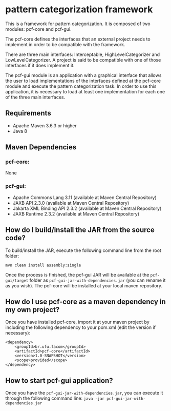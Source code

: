 # pattern categorization framework

This is a framework for pattern categorization.
It is composed of two modules: pcf-core and pcf-gui.

The pcf-core defines the interfaces that an external project needs to implement 
in order to be compatible with the framework.

There are three main interfaces: Interceptable, HighLevelCategorizer and LowLevelCategorizer.
A project is said to be compatible with one of those interfaces if it does implement it.

The pcf-gui module is an application with a graphical interface that allows the user to load 
implementations of the interfaces defined at the pcf-core module and execute the pattern categorization task. 
In order to use this application, it is necessary 
to load at least one implementation for each one of the three main interfaces.

## Requirements

* Apache Maven 3.6.3 or higher
* Java 8

## Maven Dependencies

### pcf-core:
None

### pcf-gui:
* Apache Commons Lang 3.11 (available at Maven Central Repository)
* JAXB API 2.3.0 (available at Maven Central Repository)
* Jakarta XML Binding API 2.3.2 (available at Maven Central Repository)
* JAXB Runtime 2.3.2 (available at Maven Central Repository)

## How do I build/install the JAR from the source code?

To build/install the JAR, execute the following command line from the root folder:

```mvn clean install assembly:single```

Once the process is finished, the pcf-gui JAR will be available at the ```pcf-gui/target``` folder as 
```pcf-gui-jar-with-dependencies.jar``` (you can rename it as you wish). 
The pcf-core will be installed at your local maven repository.

## How do I use pcf-core as a maven dependency in my own project?

Once you have installed pcf-core, import it at your maven project by including the following dependency 
to your pom.xml (edit the version if necessary):

```
<dependency>
    <groupId>br.ufu.facom</groupId>
    <artifactId>pcf-core</artifactId>
    <version>1.0-SNAPSHOT</version>
    <scope>provided</scope>
</dependency>
```

## How to start pcf-gui application?

Once you have the ```pcf-gui-jar-with-dependencies.jar```, 
you can execute it through the following command line: ```java -jar pcf-gui-jar-with-dependencies.jar```
